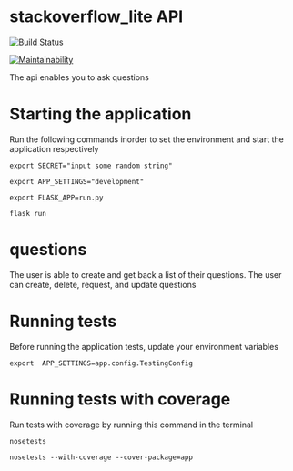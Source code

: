 # stackoverflow_lite API


[![Build Status](https://travis-ci.com/MRichardN/stackoverflow_lite_api.svg?branch=develop)](https://travis-ci.com/MRichardN/stackoverflow_lite_api)

[![Maintainability](https://api.codeclimate.com/v1/badges/e8e354303b4f111a8781/maintainability)](https://codeclimate.com/github/MRichardN/stackoverflow_lite_api/maintainability)

The api enables you to ask questions




# Starting the application
Run the following commands inorder to set the environment and start the application respectively
```
export SECRET="input some random string"

export APP_SETTINGS="development"

export FLASK_APP=run.py

flask run
```

# questions
The user is  able to create and get back a list of their questions.
The user can create, delete, request, and update questions


# Running tests
Before running the application tests, update your environment variables
```
export  APP_SETTINGS=app.config.TestingConfig

```


# Running tests with coverage
Run tests with coverage by running this command in the terminal
```
nosetests 

nosetests --with-coverage --cover-package=app
```